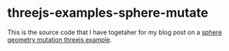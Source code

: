 # threejs-examples-sphere-mutate

This is the source code that I have togetaher for my blog post on a [sphere geometry mutation threejs example](https://dustinpfister.github.io/2021/06/10/threejs-examples-sphere-mutate/).



